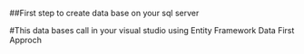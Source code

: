 ##First step to create data base on your sql server

#This data bases call in your visual studio using Entity Framework Data First Approch
